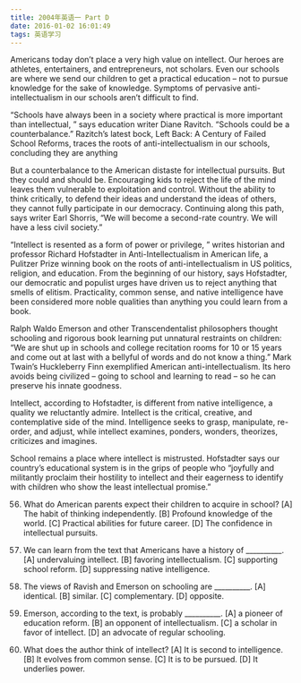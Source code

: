 ```yaml
---
title: 2004年英语一 Part D
date: 2016-01-02 16:01:49
tags: 英语学习
---
```


Americans today don’t place a very high value on intellect. Our heroes are athletes, entertainers, and entrepreneurs, not scholars. <!--more-->Even our schools are where we send our children to get a practical education – not to pursue knowledge for the sake of knowledge. Symptoms of pervasive anti-intellectualism in our schools aren’t difficult to find.

“Schools have always been in a society where practical is more important than intellectual, ” says education writer Diane Ravitch. “Schools could be a counterbalance.” Razitch’s latest bock, Left Back: A Century of Failed School Reforms, traces the roots of anti-intellectualism in our schools, concluding they are anything 

But a counterbalance to the American distaste for intellectual pursuits.
But they could and should be. Encouraging kids to reject the life of the mind leaves them vulnerable to exploitation and control. Without the ability to think critically, to defend their ideas and understand the ideas of others, they cannot fully participate in our democracy. Continuing along this path, says writer Earl Shorris, “We will become a second-rate country. We will have a less civil society.”

“Intellect is resented as a form of power or privilege, ” writes historian and professor Richard Hofstadter in Anti-Intellectualism in American life, a Pulitzer Prize winning book on the roots of anti-intellectualism in US politics, religion, and education. From the beginning of our history, says Hofstadter, our democratic and populist urges have driven us to reject anything that smells of elitism. Practicality, common sense, and native intelligence have been considered more noble qualities than anything you could learn from a book.

Ralph Waldo Emerson and other Transcendentalist philosophers thought schooling and rigorous book learning put unnatural restraints on children: “We are shut up in schools and college recitation rooms for 10 or 15 years and come out at last with a bellyful of words and do not know a thing.” Mark Twain’s Huckleberry Finn exemplified American anti-intellectualism. Its hero avoids being civilized – going to school and learning to read – so he can preserve his innate goodness.

Intellect, according to Hofstadter, is different from native intelligence, a quality we reluctantly admire. Intellect is the critical, creative, and contemplative side of the mind. Intelligence seeks to grasp, manipulate, re-order, and adjust, while intellect examines, ponders, wonders, theorizes, criticizes and imagines.

School remains a place where intellect is mistrusted. Hofstadter says our country’s educational system is in the grips of people who “joyfully and militantly proclaim their hostility to intellect and their eagerness to identify with children who show the least intellectual promise.”

56. What do American parents expect their children to acquire in school?
[A] The habit of thinking independently.          [B] Profound knowledge of the world.
[C] Practical abilities for future career.            [D] The confidence in intellectual pursuits.

57. We can learn from the text that Americans have a history of __________.
[A] undervaluing intellect.                     [B] favoring intellectualism.
[C] supporting school reform.                  [D] suppressing native intelligence.

58. The views of Ravish and Emerson on schooling are __________.
[A] identical.       [B] similar.        [C] complementary.        [D] opposite.

59. Emerson, according to the text, is probably __________.
[A] a pioneer of education reform.         [B] an opponent of intellectualism.
[C] a scholar in favor of intellect.         [D] an advocate of regular schooling.

60. What does the author think of intellect?
[A] It is second to intelligence.           [B] It evolves from common sense.
[C] It is to be pursued.                  [D] It underlies power.

